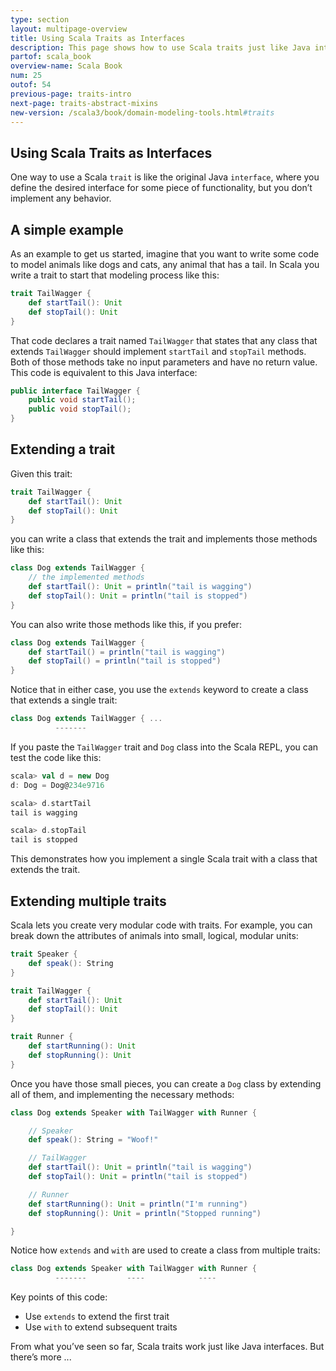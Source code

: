 ```yaml
---
type: section
layout: multipage-overview
title: Using Scala Traits as Interfaces
description: This page shows how to use Scala traits just like Java interfaces, including several examples.
partof: scala_book
overview-name: Scala Book
num: 25
outof: 54
previous-page: traits-intro
next-page: traits-abstract-mixins
new-version: /scala3/book/domain-modeling-tools.html#traits
---
```


## Using Scala Traits as Interfaces

One way to use a Scala `trait` is like the original Java `interface`, where you define the desired interface for some piece of functionality, but you don’t implement any behavior.



## A simple example

As an example to get us started, imagine that you want to write some code to model animals like dogs and cats, any animal that has a tail. In Scala you write a trait to start that modeling process like this:

```scala
trait TailWagger {
    def startTail(): Unit
    def stopTail(): Unit
}
```

That code declares a trait named `TailWagger` that states that any class that extends `TailWagger` should implement `startTail` and `stopTail` methods. Both of those methods take no input parameters and have no return value. This code is equivalent to this Java interface:

```java
public interface TailWagger {
    public void startTail();
    public void stopTail();
}
```



## Extending a trait

Given this trait:

```scala
trait TailWagger {
    def startTail(): Unit
    def stopTail(): Unit
}
```

you can write a class that extends the trait and implements those methods like this:

```scala
class Dog extends TailWagger {
    // the implemented methods
    def startTail(): Unit = println("tail is wagging")
    def stopTail(): Unit = println("tail is stopped")
}
```

You can also write those methods like this, if you prefer:

```scala
class Dog extends TailWagger {
    def startTail() = println("tail is wagging")
    def stopTail() = println("tail is stopped")
}
```

Notice that in either case, you use the `extends` keyword to create a class that extends a single trait:

```scala
class Dog extends TailWagger { ...
          -------
```

If you paste the `TailWagger` trait and `Dog` class into the Scala REPL, you can test the code like this:

```scala
scala> val d = new Dog
d: Dog = Dog@234e9716

scala> d.startTail
tail is wagging

scala> d.stopTail
tail is stopped
```

This demonstrates how you implement a single Scala trait with a class that extends the trait.



## Extending multiple traits

Scala lets you create very modular code with traits. For example, you can break down the attributes of animals into small, logical, modular units:

```scala
trait Speaker {
    def speak(): String
}

trait TailWagger {
    def startTail(): Unit
    def stopTail(): Unit
}

trait Runner {
    def startRunning(): Unit
    def stopRunning(): Unit
}
```

Once you have those small pieces, you can create a `Dog` class by extending all of them, and implementing the necessary methods:

```scala
class Dog extends Speaker with TailWagger with Runner {

    // Speaker
    def speak(): String = "Woof!"

    // TailWagger
    def startTail(): Unit = println("tail is wagging")
    def stopTail(): Unit = println("tail is stopped")

    // Runner
    def startRunning(): Unit = println("I'm running")
    def stopRunning(): Unit = println("Stopped running")

}
```

Notice how `extends` and `with` are used to create a class from multiple traits:

```scala
class Dog extends Speaker with TailWagger with Runner {
          -------         ----            ----
```

Key points of this code:

- Use `extends` to extend the first trait
- Use `with` to extend subsequent traits

From what you’ve seen so far, Scala traits work just like Java interfaces. But there’s more ...
